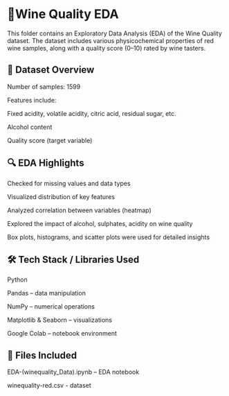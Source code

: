 # **🍷Wine Quality EDA**


This folder contains an Exploratory Data Analysis (EDA) of the Wine Quality dataset. The dataset includes various physicochemical properties of red wine samples, along with a quality score (0–10) rated by wine tasters.

## 📌 Dataset Overview
Number of samples: 1599

Features include:

Fixed acidity, volatile acidity, citric acid, residual sugar, etc.

Alcohol content

Quality score (target variable)

## 🔍 EDA Highlights
Checked for missing values and data types

Visualized distribution of key features

Analyzed correlation between variables (heatmap)

Explored the impact of alcohol, sulphates, acidity on wine quality

Box plots, histograms, and scatter plots were used for detailed insights

## 🛠 Tech Stack / Libraries Used
Python

Pandas – data manipulation

NumPy – numerical operations

Matplotlib & Seaborn – visualizations

Google Colab – notebook environment

## 📁 Files Included
EDA-(winequality_Data).ipynb – EDA notebook

winequality-red.csv - dataset
